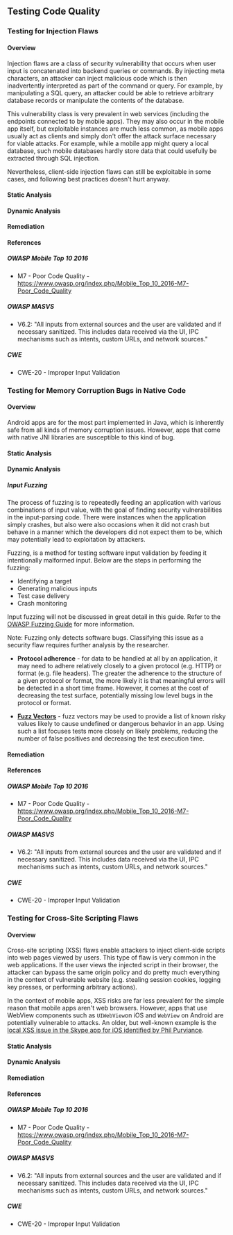 ## Testing Code Quality

### Testing for Injection Flaws

#### Overview

Injection flaws are a class of security vulnerability that occurs when user input is concatenated into backend queries or commands. By injecting meta characters, an attacker can inject malicious code which is then inadvertently interpreted as part of the command or query. For example, by manipulating a SQL query, an attacker could be able to retrieve arbitrary database records or manipulate the contents of the database. 

This vulnerability class is very prevalent in web services (including the endpoints connected to by mobile apps). They may also occur in the mobile app itself, but exploitable instances are much less common, as mobile apps usually act as clients and simply don't offer the attack surface necessary for viable attacks. For example, while a mobile app might query a local database, such mobile databases hardly store data that could usefully be extracted through SQL injection. 

Nevertheless, client-side injection flaws can still be exploitable in some cases, and following best practices doesn't hurt anyway.

#### Static Analysis

#### Dynamic Analysis

#### Remediation

#### References

##### OWASP Mobile Top 10 2016

* M7 - Poor Code Quality - https://www.owasp.org/index.php/Mobile_Top_10_2016-M7-Poor_Code_Quality

##### OWASP MASVS

* V6.2: "All inputs from external sources and the user are validated and if necessary sanitized. This includes data received via the UI, IPC mechanisms such as intents, custom URLs, and network sources."

##### CWE

* CWE-20 - Improper Input Validation

### Testing for Memory Corruption Bugs in Native Code

#### Overview

Android apps are for the most part implemented in Java, which is inherently safe from all kinds of memory corruption issues. However, apps that come with native JNI libraries are susceptible to this kind of bug.

#### Static Analysis

#### Dynamic Analysis

##### Input Fuzzing

The process of fuzzing is to repeatedly feeding an application with various combinations of input value, with the goal of finding security vulnerabilities in the input-parsing code. There were instances when the application simply crashes, but also were also occasions when it did not crash but behave in a manner which the developers did not expect them to be, which may potentially lead to exploitation by attackers.  

Fuzzing, is a method for testing software input validation by feeding it intentionally malformed input. Below are the steps in performing the fuzzing:

* Identifying a target
* Generating malicious inputs
* Test case delivery
* Crash monitoring

Input fuzzing will not be discussed in great detail in this guide. Refer to the [OWASP Fuzzing Guide](https://www.owasp.org/index.php/Fuzzing) for more information.

Note: Fuzzing only detects software bugs. Classifying this issue as a security flaw requires further analysis by the researcher.

* **Protocol adherence** - for data to be handled at all by an application, it may need to adhere relatively closely to a given protocol (e.g. HTTP) or format (e.g. file headers). The greater the adherence to the structure of a given protocol or format, the more likely it is that meaningful errors will be detected in a short time frame. However, it comes at the cost of decreasing the test surface, potentially missing low level bugs in the protocol or format.

* [**Fuzz Vectors**](https://www.owasp.org/index.php/OWASP_Testing_Guide_Appendix_C:_Fuzz_Vectors "OWASP Testing Guide: Fuzzing") - fuzz vectors may be used to provide a list of known risky values likely to cause undefined or dangerous behavior in an app. Using such a list focuses tests more closely on likely problems, reducing the number of false positives and decreasing the test execution time.

#### Remediation

#### References

##### OWASP Mobile Top 10 2016

* M7 - Poor Code Quality - https://www.owasp.org/index.php/Mobile_Top_10_2016-M7-Poor_Code_Quality

##### OWASP MASVS

* V6.2: "All inputs from external sources and the user are validated and if necessary sanitized. This includes data received via the UI, IPC mechanisms such as intents, custom URLs, and network sources."

##### CWE

* CWE-20 - Improper Input Validation


### Testing for Cross-Site Scripting Flaws

#### Overview

Cross-site scripting (XSS) flaws enable attackers to inject client-side scripts into web pages viewed by users. This type of flaw is very common in the web applications. If the user views the injected script in their browser, the attacker can bypass the same origin policy and do pretty much everything in the context of vulnerable website (e.g. stealing session cookies, logging key presses, or performing arbitrary actions).

In the context of mobile apps, XSS risks are far less prevalent for the simple reason that mobile apps aren't web browsers. However, apps that use WebView components such as <code>UIWebView</code>on iOS and <code>WebView</code> on Android are potentially vulnerable to attacks. An older, but well-known example is the [local XSS issue in the Skype app for iOS identified by Phil Purviance](https://superevr.com/blog/2011/xss-in-skype-for-ios "Superevr.com - XSS in Skype for iOS").

#### Static Analysis

#### Dynamic Analysis

#### Remediation

#### References

##### OWASP Mobile Top 10 2016

* M7 - Poor Code Quality - https://www.owasp.org/index.php/Mobile_Top_10_2016-M7-Poor_Code_Quality

##### OWASP MASVS

* V6.2: "All inputs from external sources and the user are validated and if necessary sanitized. This includes data received via the UI, IPC mechanisms such as intents, custom URLs, and network sources."

##### CWE

* CWE-20 - Improper Input Validation

